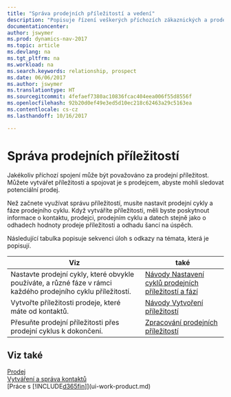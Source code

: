 ```yaml
---
title: "Správa prodejních příležitostí a vedení"
description: "Popisuje řízení veškerých příchozích zákaznických a prodejních příležitostí v Dynamics NAV a spojuje příležitost s prodejcem, aby sledoval potenciální prodej."
documentationcenter: 
author: jswymer
ms.prod: dynamics-nav-2017
ms.topic: article
ms.devlang: na
ms.tgt_pltfrm: na
ms.workload: na
ms.search.keywords: relationship, prospect
ms.date: 06/06/2017
ms.author: jswymer
ms.translationtype: HT
ms.sourcegitcommit: 4fefaef7380ac10836fcac404eea006f55d8556f
ms.openlocfilehash: 92b20d0ef49e3ed5d10ec218c62463a29c5163ea
ms.contentlocale: cs-cz
ms.lasthandoff: 10/16/2017

---
```

# <a name="managing-sales-opportunities"></a>Správa prodejních příležitostí
Jakékoliv příchozí spojení může být považováno za prodejní příležitost. Můžete vytvářet příležitosti a spojovat je s prodejcem, abyste mohli sledovat potenciální prodej.

Než začnete využívat správu příležitostí, musíte nastavit prodejní cykly a fáze prodejního cyklu. Když vytváříte příležitosti, měli byste poskytnout informace o kontaktu, prodejci, prodejním cyklu a datech stejně jako o odhadech hodnoty prodeje příležitosti a odhadu šancí na úspěch.

Následující tabulka popisuje sekvenci úloh s odkazy na témata, která je popisují. 

| Viz | také |
| --- | --- |
| Nastavte prodejní cykly, které obvykle používáte, a různé fáze v rámci každého prodejního cyklu příležitostí. |[Návody Nastavení cyklů prodejních příležitostí a fází](marketing-how-setup-opportunity-sales-cycles-stages.md) |
| Vytvořte příležitosti prodeje, které máte od kontaktů. |[Návody Vytvoření příležitostí](marketing-how-create-opportunities.md) |
| Přesuňte prodejní příležitosti přes prodejní cyklus k dokončení. |[Zpracování prodejních příležitostí](marketing-processing-sales-opportunities.md) |

## <a name="see-also"></a>Viz také
[Prodej](sales-manage-sales.md)  
[Vytváření a správa kontaktů](marketing-contacts.md)  
[Práce s [!INCLUDE[d365fin](includes/d365fin_md.md)]](ui-work-product.md)

